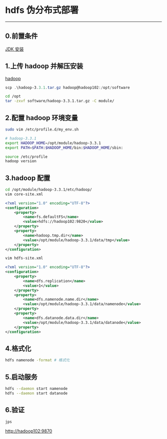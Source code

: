 # hdfs 伪分布式部署

---

## 0.前置条件

[JDK 安装](03-java安装配置.md)

## 1.上传 hadoop 并解压安装

[hadoop](https://archive.apache.org/dist/hadoop/common/)

```powershell
scp .\hadoop-3.3.1.tar.gz hadoop@hadoop102:/opt/software
```

```bash
cd /opt
tar -zxvf software/hadoop-3.3.1.tar.gz -C module/
```

## 2.配置 hadoop 环境变量

```bash
sudo vim /etc/profile.d/my_env.sh
```

```bash
# hadoop-3.3.1
export HADOOP_HOME=/opt/module/hadoop-3.3.1
export PATH=$PATH:$HADOOP_HOME/bin:$HADOOP_HOME/sbin:
```

```bash
source /etc/profile
hadoop version
```

## 3.hadoop 配置

```bash
cd /opt/module/hadoop-3.3.1/etc/hadoop/
vim core-site.xml
```

```xml
<?xml version="1.0" encoding="UTF-8"?>
<configuration>
    <property>
        <name>fs.defaultFS</name>
        <value>hdfs://hadoop102:9820</value>
    </property>
    <property>
        <name>hadoop.tmp.dir</name>
        <value>/opt/module/hadoop-3.3.1/data/tmp</value>
    </property>
</configuration>
```

```bash
vim hdfs-site.xml
```

```xml
<?xml version="1.0" encoding="UTF-8"?>
<configuration>
    <property>
        <name>dfs.replication</name>
        <value>1</value>
    </property>
    <property>
        <name>dfs.namenode.name.dir</name>
        <value>/opt/module/hadoop-3.3.1/data/namenode</value>
    </property>
    <property>
        <name>dfs.datanode.data.dir</name>
        <value>/opt/module/hadoop-3.3.1/data/datanode</value>
    </property>
</configuration>
```

## 4.格式化

```bash
hdfs namenode -format # 格式化
```

## 5.启动服务

```bash
hdfs --daemon start namenode
hdfs --daemon start datanode
```

## 6.验证

```bash
jps
```

[http://hadoop102:9870](http://hadoop102:9870)
